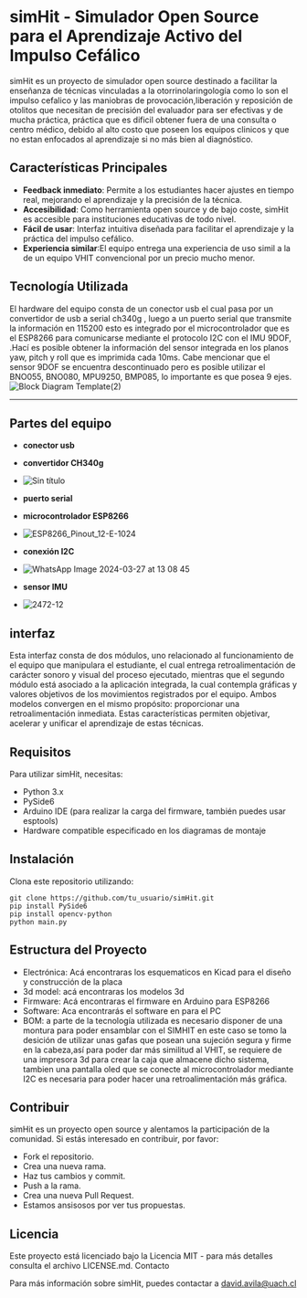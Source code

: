  # simHit - Simulador Open Source para el Aprendizaje Activo del Impulso Cefálico

simHit es un proyecto de simulador open source destinado a facilitar la enseñanza de técnicas vinculadas a la otorrinolaringología como lo son el impulso cefalico y las maniobras de provocación,liberación y reposición de otolitos que necesitan de precisión del evaluador para ser efectivas y de mucha práctica, práctica que es dificil obtener fuera de una consulta o centro médico, debido al alto costo que poseen los equipos clinicos y que no estan enfocados al aprendizaje si no más bien al diagnóstico. 

## Características Principales

- **Feedback inmediato**: Permite a los estudiantes hacer ajustes en tiempo real, mejorando el aprendizaje y la precisión de la técnica.
- **Accesibilidad**: Como herramienta open source y de bajo coste, simHit es accesible para instituciones educativas de todo nivel.
- **Fácil de usar**: Interfaz intuitiva diseñada para facilitar el aprendizaje y la práctica del impulso cefálico.
- **Experiencia similar**:El equipo entrega una experiencia de uso simil a la de un equipo VHIT convencional por un precio mucho menor.

## Tecnología Utilizada

El hardware del equipo consta de un conector usb el cual pasa por un convertidor de usb a serial ch340g , luego a un puerto serial que transmite la información en 115200 esto es integrado por el microcontrolador que es el ESP8266 para comunicarse mediante el protocolo I2C con el IMU 9DOF, .Hací es posible obtener la información del sensor integrada en los planos yaw, pitch y roll que es imprimida cada 10ms. Cabe mencionar que el sensor 9DOF se encuentra descontinuado pero es posible utilizar el  BNO055, BNO080, MPU9250, BMP085, lo importante es que posea 9 ejes.
![Block Diagram Template(2)](https://github.com/grarmando/simHit/assets/163556012/0371e664-28df-436f-b323-d7a737524fc3)




  ***
## Partes del equipo
- **conector usb**
- **convertidor CH340g**
- ![Sin título](https://github.com/grarmando/simHit/assets/163556012/4b2f4bce-e92a-4a6b-a658-4a4ef70f2661)


- **puerto serial**
- **microcontrolador ESP8266**
- ![ESP8266_Pinout_12-E-1024](https://github.com/grarmando/simHit/assets/163556012/89c5a2a2-0fc7-42c6-9651-f76b07c95213)
- **conexión I2C**
- ![WhatsApp Image 2024-03-27 at 13 08 45](https://github.com/grarmando/simHit/assets/163556012/ee20c2c7-bb9d-4bf2-9f42-6480c185cc7c)

- **sensor IMU**
- ![2472-12](https://github.com/grarmando/simHit/assets/163556012/7faa55fc-8fe2-4ff8-978b-bbf3a5db4e96)


## interfaz

Esta interfaz consta de dos módulos, uno relacionado al funcionamiento de el equipo que manipulara el estudiante, el cual entrega retroalimentación de carácter sonoro y visual del  proceso ejecutado, mientras que el segundo módulo está asociado a la aplicación integrada, la cual contempla gráficas y valores objetivos de los movimientos registrados por el equipo. Ambos modelos convergen en el mismo propósito: proporcionar una retroalimentación inmediata. Estas características permiten objetivar, acelerar y unificar el aprendizaje de estas técnicas.

## Requisitos

Para utilizar simHit, necesitas:

- Python 3.x
- PySide6
- Arduino IDE (para realizar la carga del firmware, también puedes usar esptools)
- Hardware compatible especificado en los diagramas de montaje

## Instalación

Clona este repositorio utilizando:

```
git clone https://github.com/tu_usuario/simHit.git
pip install PySide6
pip install opencv-python
python main.py
```



## Estructura del Proyecto

- Electrónica: Acá encontraras los esquematicos en Kicad para el diseño y construcción de la placa 
- 3d model: acá encontraras los modelos 3d
- Firmware: Acá encontraras el firmware en Arduino para ESP8266
- Software: Aca encontrarás el software en para el PC
- BOM: a parte de la tecnología utilizada es necesario disponer de una montura para poder ensamblar con el SIMHIT en este caso se tomo la desición de utilizar unas gafas que posean una sujeción segura y firme en la cabeza,así para poder dar más similitud al VHIT, se requiere de una impresora 3d para crear la caja que almacene dicho sistema, tambien una pantalla oled que se conecte al microcontrolador mediante  I2C es necesaria para poder hacer una retroalimentación más gráfica.



## Contribuir

simHit es un proyecto open source y alentamos la participación de la comunidad. Si estás interesado en contribuir, por favor:

- Fork el repositorio.
- Crea una nueva rama.
- Haz tus cambios y commit.
- Push a la rama.
- Crea una nueva Pull Request.
- Estamos ansisosos por ver tus propuestas.

## Licencia

Este proyecto está licenciado bajo la Licencia MIT - para más detalles consulta el archivo LICENSE.md.
Contacto

Para más información sobre simHit, puedes contactar a david.avila@uach.cl
